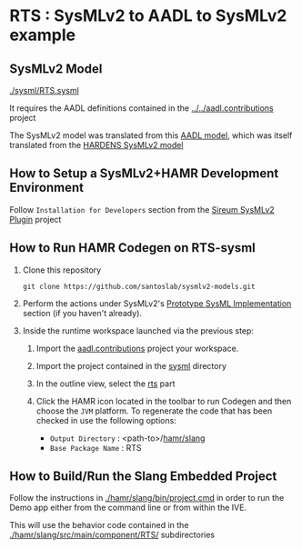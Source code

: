 # RTS : SysMLv2 to AADL to SysMLv2 example

## SysMLv2 Model

[./sysml/RTS.sysml](./sysml/RTS.sysml)

It requires the AADL definitions contained in the [../../aadl.contributions](../../aadl.contributions/) project

The SysMLv2 model was translated from this [AADL model](https://gitlab.cs.ksu.edu/santos-lab-test-group/ksu-galois-collab/-/blob/main/hardens-aadl-hamr/aadl-seL4/packages/RTS.aadl), which was itself translated from the [HARDENS SysMLv2 model](https://github.com/GaloisInc/HARDENS/blob/main/specs/SysML/RTS_Static_Architecture.sysml)

## How to Setup a SysMLv2+HAMR Development Environment

Follow ``Installation for Developers`` section from the [Sireum SysMLv2 Plugin](https://github.com/santoslab/sysmlv2-plugin#installation-for-developers) project

## How to Run HAMR Codegen on RTS-sysml

1. Clone this repository

    ```
    git clone https://github.com/santoslab/sysmlv2-models.git
    ```

1. Perform the actions under SysMLv2's [Prototype SysML Implementation](https://github.com/Systems-Modeling/SysML-v2-Pilot-Implementation/tree/b08fdffb01b437a03c855c2b39b5ea69c286b02c#prototype-sysml-implementation) section (if you haven't already).

1. Inside the runtime workspace launched via the previous step:

    1. Import the [aadl.contributions](../../aadl.contributions/) project your workspace.
    
    1. Import the project contained in the [sysml](sysml) directory

    1. In the outline view, select the [rts](sysml/RTS.sysml#L9)  part
    
    1. Click the HAMR icon located in the toolbar to run Codegen and then choose the ``JVM`` platform. To regenerate the code that has been checked in use the following options:

        - ``Output Directory`` : &lt;path-to&gt;/[hamr/slang](hamr/slang/)
        - ``Base Package Name`` : RTS

## How to Build/Run the Slang Embedded Project

Follow the instructions in [./hamr/slang/bin/project.cmd](./hamr/slang/bin/project.cmd#L19-L50) in order to run the Demo app either from the command line or from within the IVE.

This will use the behavior code contained in the [./hamr/slang/src/main/component/RTS/](./hamr/slang/src/main/component/RTS/) subdirectories